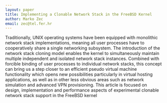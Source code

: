 ```yaml
---
layout: paper
title: Implementing a Clonable Network Stack in the FreeBSD Kernel 
author: Marko Zec
email: zec@tel.fer.hr
---
```

Traditionally, UNIX operating systems have been equipped with monolithic network stack implementations, meaning all user processes have to cooperatively share a single networking subsystem. The introduction of the network stack cloning model enables the kernel to simultaneously maintain multiple independent and isolated network stack instances. Combined with forcible binding of user processes to individual network stacks, this concept can bring us a step closer to an efficient pseudo virtual machine functionality which opens new possibilities particularly in virtual hosting applications, as well as in other less obvious areas such as network simulation and advanced VPN provisioning. This article is focused on design, implementation and performance aspects of experimental clonable network stack support in the FreeBSD kernel

